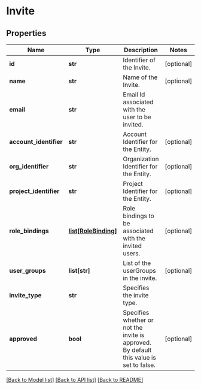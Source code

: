 # Invite

## Properties
Name | Type | Description | Notes
------------ | ------------- | ------------- | -------------
**id** | **str** | Identifier of the Invite. | [optional] 
**name** | **str** | Name of the Invite. | [optional] 
**email** | **str** | Email Id associated with the user to be invited. | 
**account_identifier** | **str** | Account Identifier for the Entity. | [optional] 
**org_identifier** | **str** | Organization Identifier for the Entity. | [optional] 
**project_identifier** | **str** | Project Identifier for the Entity. | [optional] 
**role_bindings** | [**list[RoleBinding]**](RoleBinding.md) | Role bindings to be associated with the invited users. | [optional] 
**user_groups** | **list[str]** | List of the userGroups in the invite. | [optional] 
**invite_type** | **str** | Specifies the invite type. | 
**approved** | **bool** | Specifies whether or not the invite is approved. By default this value is set to false. | [optional] 

[[Back to Model list]](../README.md#documentation-for-models) [[Back to API list]](../README.md#documentation-for-api-endpoints) [[Back to README]](../README.md)

